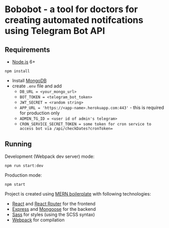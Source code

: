 # Bobobot - a tool for doctors for creating automated notifcations using Telegram Bot API

## Requirements

- [Node.js](https://nodejs.org/en/) 6+

```shell
npm install
```

- Install [MongoDB](https://docs.mongodb.com/manual/administration/install-community/)
- create `.env` file and add
  - `DB_URL = <your_mongo_url>`
  - `BOT_TOKEN = <telegram_bot_token>`
  - `JWT_SECRET = <random string>`
  - `APP_URL = 'https://<app-name>.herokuapp.com:443'` - this is required for production only
  - `ADMIN_TG_ID = <user id of admin's telegram>`
  - `CRON_SERVICE_SECRET_TOKEN = some token for cron service to access bot via /api/checkDates?cronToken=`

## Running

Development (Webpack dev server) mode:

```shell
npm run start:dev
```

Production mode:

```shell
npm start
```

Project is created using [MERN boilerplate](https://github.com/keithweaver/MERN-boilerplate) with following technologies:

- [React](https://facebook.github.io/react/) and [React Router](https://reacttraining.com/react-router/) for the frontend
- [Express](http://expressjs.com/) and [Mongoose](http://mongoosejs.com/) for the backend
- [Sass](http://sass-lang.com/) for styles (using the SCSS syntax)
- [Webpack](https://webpack.github.io/) for compilation
